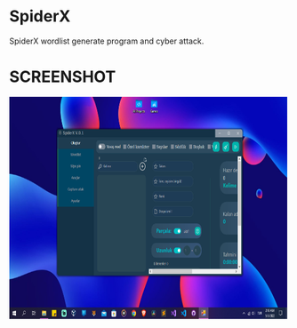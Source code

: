 # SpiderX
 SpiderX wordlist generate program and cyber attack.
 
 <h1>SCREENSHOT</h1>
 
 <img src="https://github.com/yasincanolcay/SpiderX/blob/main/Screenshot%20(185).png" width=500 height=400/>
